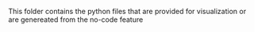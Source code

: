 This folder contains the python files that are provided for visualization or are genereated from the no-code feature
